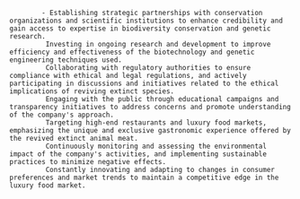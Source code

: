 			- Establishing strategic partnerships with conservation organizations and scientific institutions to enhance credibility and gain access to expertise in biodiversity conservation and genetic research.
			 Investing in ongoing research and development to improve efficiency and effectiveness of the biotechnology and genetic engineering techniques used.
			 Collaborating with regulatory authorities to ensure compliance with ethical and legal regulations, and actively participating in discussions and initiatives related to the ethical implications of reviving extinct species.
			 Engaging with the public through educational campaigns and transparency initiatives to address concerns and promote understanding of the company's approach.
			 Targeting high-end restaurants and luxury food markets, emphasizing the unique and exclusive gastronomic experience offered by the revived extinct animal meat.
			 Continuously monitoring and assessing the environmental impact of the company's activities, and implementing sustainable practices to minimize negative effects.
			 Constantly innovating and adapting to changes in consumer preferences and market trends to maintain a competitive edge in the luxury food market.



